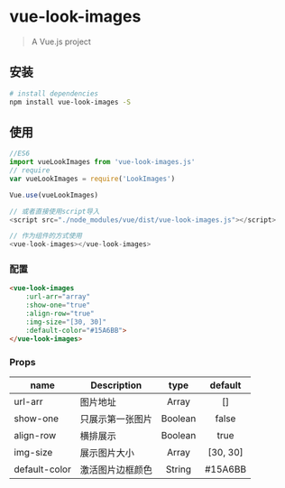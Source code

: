 # vue-look-images

> A Vue.js project

## 安装

``` bash
# install dependencies
npm install vue-look-images -S
```

## 使用

```js
//ES6
import vueLookImages from 'vue-look-images.js'
// require
var vueLookImages = require('LookImages')

Vue.use(vueLookImages)

// 或者直接使用script导入
<script src="./node_modules/vue/dist/vue-look-images.js"></script>

// 作为组件的方式使用
<vue-look-images></vue-look-images>
```

### 配置

```html
<vue-look-images
	:url-arr="array"
	:show-one="true"
	:align-row="true"
	:img-size="[30, 30]"
	:default-color="#15A6BB">
</vue-look-images>
```

### Props

|    name    |    Description   |   type   |default|
| -----------------  | ---------------- | :--------: | :----------: |
| url-arr       | 图片地址 |Array| []
| show-one        | 只展示第一张图片 |Boolean | false
| align-row        | 横排展示 |Boolean | true
| img-size        | 展示图片大小 |Array | [30, 30]
| default-color        | 激活图片边框颜色 |String | #15A6BB